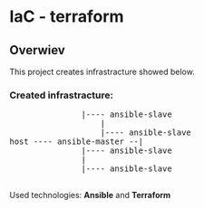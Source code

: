 # IaC - terraform

## Overwiev

This project creates infrastracture showed below.  

### Created infrastracture:

<pre>
			   |---- ansible-slave
       			   |
       			   |---- ansible-slave
host ---- ansible-master --|
			   |---- ansible-slave
			   |
			   |---- ansible-slave

</pre>
Used technologies: <strong>Ansible</strong> and <strong>Terraform</strong>
